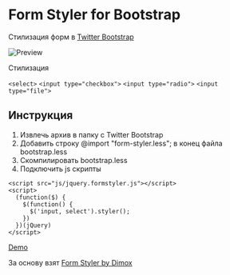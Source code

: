 Form Styler for Bootstrap
=============================
Стилизация форм в [Twitter Bootstrap](http://twitter.github.com/bootstrap)

<img src="https://github.com/MamayAlexander/twitter-bootstrap-form-styler/raw/master/screenshot.png" alt="Preview" />

Стилизация

`<select>`
`<input type="checkbox">`
`<input type="radio">`
`<input type="file">`

Инструкция
-----------

1. Извлечь архив в папку с Twitter Bootstrap
2. Добавить строку @import "form-styler.less"; в конец файла bootstrap.less
3. Скомпилировать bootstrap.less
4. Подключить js скрипты

```
<script src="js/jquery.formstyler.js"></script>
<script>
  (function($) {
    $(function() {
      $('input, select').styler();
    })
  })(jQuery)
</script>
```

[Demo](http://alexander.mamay.su/twitter-bootstrap-form-styler/)

За основу взят [Form Styler by Dimox](http://dimox.name/jquery-form-styler/)